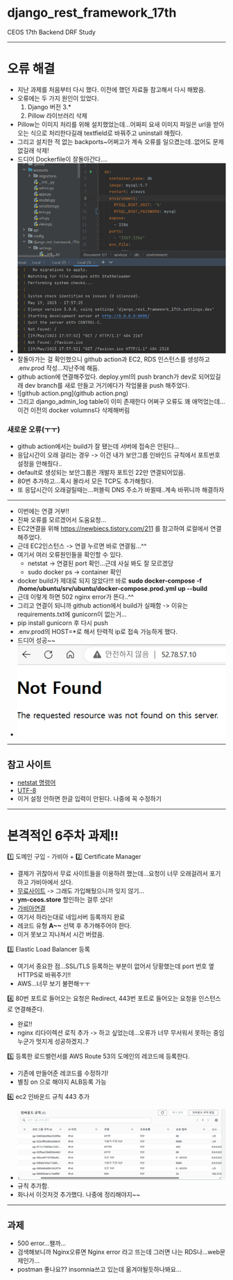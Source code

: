 # django_rest_framework_17th
CEOS 17th Backend DRF Study

----

# 오류 해결
- 지난 과제를 처음부터 다시 했다. 이전에 했던 자료들 참고해서 다시 해봤음.
- 오류에는 두 가지 원인이 있었다.
    1. Django 버전 3.*
    2. Pillow 라이브러리 삭제
- Pillow는 이미지 처리를 위해 설치했었는데...어짜피 요새 이미지 파일은 url을 받아오는 식으로 처리한다길래 textfield로 바꿔주고 uninstall 해줬다.
- 그리고 설치한 적 없는 backports~어쩌고가 계속 오류를 일으켰는데..없어도 문제 없길래 삭제!
- 드디어 Dockerfile이 잘돌아간다....
- ![성공.png](성공.png)
- 잘돌아가는 걸 확인했으니 github action과 EC2, RDS 인스턴스를 생성하고 .env.prod 작성...지난주에 해둠.
- github action에 연결해주었다. deploy.yml의 push branch가 dev로 되어있길래 dev branch를 새로 만들고 거기에다가 작업물을 push 해주었다.
- ![github action.png](github action.png)
- 그리고 django_admin_log table이 이미 존재한다 어쩌구 오류도 꽤 애먹었는데...이건 이전의 docker volumns다 삭제해버림
### 새로운 오류(ㅜㅜ)
- github action에서는 build가 잘 됐는데 서버에 접속은 안된다...
- 응답시간이 오래 걸리는 경우  ->  이건 내가 보안그룹 인바인드 규칙에서 포트번호 설정을 안해줬다..
- default로 생성되는 보안그룹은 개발자 포트인 22만 연결되어있음.
- 80번 추가하고...혹시 몰라서 모든 TCP도 추가해줬다.
- 또 응답시간이 오래걸릴때는...퍼블릭 DNS 주소가 바뀔때..계속 바뀌니까 해결하자
---
- 이번에는 연결 거부!!
- 진짜 오류를 모르겠어서 도움요청...
- EC2연결을 위해 https://newbiecs.tistory.com/211 를 참고하여 로컬에서 연결해주었다.
- 근데 EC2인스턴스 -> 연결 누르면 바로 연결됨...^^
- 여기서 여러 오류원인들을 확인할 수 있다.
    - netstat -> 연결된 port 확인...근데 사실 봐도 잘 모르겠당
    - sudo docker ps -> container 확인
- docker build가 제대로 되지 않았다!!! 바로 **sudo docker-compose -f /home/ubuntu/srv/ubuntu/docker-compose.prod.yml up --build**
- 근데 이렇게 하면 502 nginx error가 뜬다..^^
- 그리고 연결이 되니까 github action에서 build가 실패함 -> 이유는 requirements.txt에 gunicorn이 없는거...
- pip install gunicorn 후 다시 push
- .env.prod의 HOST=*로 해서 탄력적 ip로 접속 가능하게 했다.
- 드디어 성공~~
- ![성공!.png](성공!.png)
---
## 참고 사이트
- [netstat 명령어](https://m.blog.naver.com/PostView.naver?isHttpsRedirect=true&blogId=ncloud24&logNo=221388026417)
- [UTF-8](https://yeonyeon.tistory.com/167)
- 이거 설정 안하면 한글 입력이 안된다. 나중에 꼭 수정하기
---
# 본격적인 6주차 과제!!
1️⃣ 도메인 구입 - 가비아 + 2️⃣ Certificate Manager
- 결제가 귀찮아서 무료 사이트들을 이용하려 했는데...요청이 너무 오래걸려서 포기하고 가비아에서 샀다.
- [무료사이트](https://xn--220b31d95hq8o.xn--3e0b707e/) -> 그래도 가입해뒀으니까 잊지 않기...
- **ym-ceos.store** 할인하는 걸루 샀다!
- [가비아연결](https://developer-ping9.tistory.com/320)
- 여기서 하라는대로 네임서버 등록까지 완료
- 레코드 유형 **A~~** 선택 후 추가해주어야 한다.
- 이거 못보고 지나쳐서 시간 버렸음.

3️⃣ Elastic Load Balancer 등록
- 여기서 중요한 점...SSL/TLS 등록하는 부분이 없어서 당황했는데 port 번호 옆 HTTPS로 바꿔주기!!
- AWS...너무 보기 불편해ㅜㅜ

4️⃣ 80번 포트로 들어오는 요청은 Redirect, 443번 포트로 들어오는 요청을 인스턴스로 연결해준다.
- 완료!!
- nginx 리다이렉션 로직 추가 -> 하고 싶었는데...오류가 너무 무서워서 못하는 중임 누군가 멋지게 성공하겠지..?

5️⃣ 등록한 로드밸런서를 AWS Route 53의 도메인의 레코드에 등록한다.
- 기존에 만들어준 레코드를 수정하기!
- 별칭 on 으로 해야지 ALB등록 가능

6️⃣ ec2 인바운드 규칙 443 추가
- ![인바운드.png](인바운드.png)
- 규칙 추가함.
- 화나서 이것저것 추가했다. 나중에 정리해야지~~
---
## 과제
- 500 error...왤까...
- 검색해보니까 Nginx오류면 Nginx error 라고 뜨는데 그러면 나는 RDS나...web문제인가...
- postman 좋나요?? insomnia쓰고 있는데 옮겨야될듯하나봐요...
 
